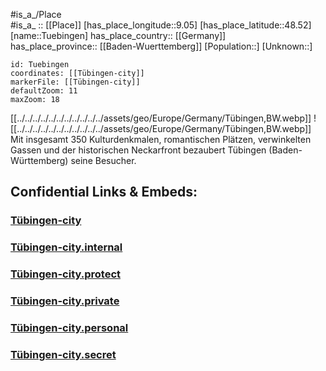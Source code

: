 ﻿---
location:
  - 48.52
  - 9.05
mapzoom:
  - 7
  - 12
mapmarker: city
type: City
tags:
  - geo/City
SpocWebEntityId: 35077
isDeleted: false
confidential: public
aliases:
  - Tuebingen
---
#is_a_/Place  
#is_a_ :: [[Place]] 
[has_place_longitude::9.05] 
[has_place_latitude::48.52] 
[name::Tuebingen] 
has_place_country:: [[Germany]]  
has_place_province:: [[Baden-Wuerttemberg]] 
[Population::] 
[Unknown::] 


```leaflet
id: Tuebingen
coordinates: [[Tübingen-city]] 
markerFile: [[Tübingen-city]] 
defaultZoom: 11 
maxZoom: 18
```


[[../../../../../../../../../../../assets/geo/Europe/Germany/Tübingen,BW.webp]]
![[../../../../../../../../../../../assets/geo/Europe/Germany/Tübingen,BW.webp]]
Mit insgesamt 350 Kulturdenkmalen, romantischen Plätzen, verwinkelten Gassen und der historischen Neckarfront 
bezaubert Tübingen (Baden-Württemberg) seine Besucher. 

## Confidential Links & Embeds: 

### [Tübingen-city](/_public/Earth/Continent/Europe/Europe~Central/Germany/Germany~West/Baden-Wuerttemberg/counties~BW/Tübingen/cities~Tübingen/Tübingen-city.md) 

### [Tübingen-city.internal](/_internal/Earth/Continent/Europe/Europe~Central/Germany/Germany~West/Baden-Wuerttemberg/counties~BW/Tübingen/cities~Tübingen/Tübingen-city.internal.md) 

### [Tübingen-city.protect](/_protect/Earth/Continent/Europe/Europe~Central/Germany/Germany~West/Baden-Wuerttemberg/counties~BW/Tübingen/cities~Tübingen/Tübingen-city.protect.md) 

### [Tübingen-city.private](/_private/Earth/Continent/Europe/Europe~Central/Germany/Germany~West/Baden-Wuerttemberg/counties~BW/Tübingen/cities~Tübingen/Tübingen-city.private.md) 

### [Tübingen-city.personal](/_personal/Earth/Continent/Europe/Europe~Central/Germany/Germany~West/Baden-Wuerttemberg/counties~BW/Tübingen/cities~Tübingen/Tübingen-city.personal.md) 

### [Tübingen-city.secret](/_secret/Earth/Continent/Europe/Europe~Central/Germany/Germany~West/Baden-Wuerttemberg/counties~BW/Tübingen/cities~Tübingen/Tübingen-city.secret.md) 
